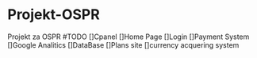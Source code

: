 # Projekt-OSPR
Projekt za OSPR
#TODO
[]Cpanel
[]Home Page
[]Login
[]Payment System
[]Google Analitics
[]DataBase
[]Plans site
[]currency acquering system
